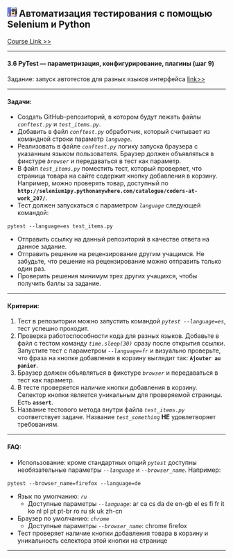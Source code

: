 
## ![CourseLogo](src/course_logo_.png) Автоматизация тестирования с помощью Selenium и Python


[Course Link >>](https://stepik.org/course/575/promo)

***

#### 3.6 PyTest — параметризация, конфигурирование, плагины (шаг 9)
Задание: запуск автотестов для разных языков интерфейса [link>>](https://stepik.org/lesson/237240/step/9)

***
#### Задачи:
+ Создать GitHub-репозиторий, в котором будут лежать файлы _`conftest.py`_ и _`test_items.py`_.
+ Добавить в файл _`conftest.py`_ обработчик, который считывает из командной строки параметр _`language`_.
+ Реализовать в файле _`conftest.py`_ логику запуска браузера с указанным языком пользователя. Браузер должен объявляться в фикстуре _`browser`_ и передаваться в тест как параметр.
+ В файл _`test_items.py`_ поместить тест, который проверяет, что страница товара на сайте содержит кнопку добавления в корзину. Например, можно проверять товар, доступный по __`http://selenium1py.pythonanywhere.com/catalogue/coders-at-work_207/`__.
+ Тест должен запускаться с параметром _`language`_ следующей командой:
```shell
pytest --language=es test_items.py
```
+ Отправить ссылку на данный репозиторий в качестве ответа на данное задание.
+ Отправить решение на рецензирование другим учащимся. Не забудьте, что решение на рецензирование можно отправить только один раз.
+ Проверить решения минимум трех других учащихся, чтобы получить баллы за задание.

***
#### Критерии:
1. Тест в репозитории можно запустить командой _`pytest --language=es`_, тест успешно проходит.
2. Проверка работоспособности кода для разных языков. Добавьте в файл с тестом команду _`time.sleep(30)`_ сразу после открытия ссылки. Запустите тест с параметром _`--language=fr`_ и визуально проверьте, что фраза на кнопке добавления в корзину выглядит так: __`Ajouter au panier`__.
3. Браузер должен объявляться в фикстуре _`browser`_ и передаваться в тест как параметр.
4. В тесте проверяется наличие кнопки добавления в корзину. Селектор кнопки является уникальным для проверяемой страницы. Есть __`assert`__.
5. Название тестового метода внутри файла _`test_items.py`_ соответствует задаче. Название _`test_something`_ __НЕ__ удовлетворяет требованиям.

***
#### FAQ:
+ Использование: кроме стандартных опций _`pytest`_ доступны необязательные параметры _`--language`_ и _`--browser_name`_. Например:
```shell
pytest --browser_name=firefox --language=de
```
+ Язык по умолчанию: _`ru`_
    * Доступные параметры _`--language`_: ar ca cs da de en-gb el es fi fr it ko nl pl pt pt-br ro ru sk uk zh-cn
+ Браузер по умолчанию: _`chrome`_
    * Доступные параметры _`--browser_name`_: chrome firefox
+ Тест проверяет наличие кнопки добавления товара в корзину и уникальность селектора этой кнопки на странице

***

